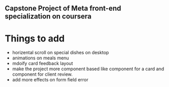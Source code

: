 ## Capstone Project of Meta front-end specialization on coursera

# Things to add
- horizental scroll on special dishes on desktop 
- animations on meals menu
- mdoify card feedback layout
- make the project more component based like component for a card and component for client review.
- add more effects on form field error
